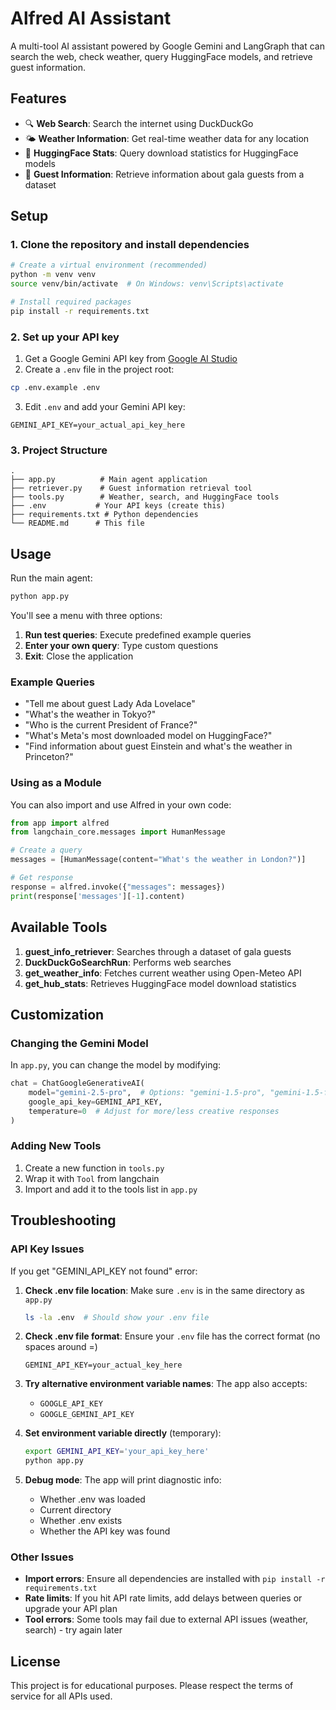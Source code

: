 # Alfred AI Assistant

A multi-tool AI assistant powered by Google Gemini and LangGraph that can search the web, check weather, query HuggingFace models, and retrieve guest information.

## Features

- 🔍 **Web Search**: Search the internet using DuckDuckGo
- 🌤️ **Weather Information**: Get real-time weather data for any location
- 🤗 **HuggingFace Stats**: Query download statistics for HuggingFace models
- 👥 **Guest Information**: Retrieve information about gala guests from a dataset

## Setup

### 1. Clone the repository and install dependencies

```bash
# Create a virtual environment (recommended)
python -m venv venv
source venv/bin/activate  # On Windows: venv\Scripts\activate

# Install required packages
pip install -r requirements.txt
```

### 2. Set up your API key

1. Get a Google Gemini API key from [Google AI Studio](https://makersuite.google.com/app/apikey)
2. Create a `.env` file in the project root:

```bash
cp .env.example .env
```

3. Edit `.env` and add your Gemini API key:

```
GEMINI_API_KEY=your_actual_api_key_here
```

### 3. Project Structure

```
.
├── app.py          # Main agent application
├── retriever.py    # Guest information retrieval tool
├── tools.py        # Weather, search, and HuggingFace tools
├── .env           # Your API keys (create this)
├── requirements.txt # Python dependencies
└── README.md      # This file
```

## Usage

Run the main agent:

```bash
python app.py
```

You'll see a menu with three options:

1. **Run test queries**: Execute predefined example queries
2. **Enter your own query**: Type custom questions
3. **Exit**: Close the application

### Example Queries

- "Tell me about guest Lady Ada Lovelace"
- "What's the weather in Tokyo?"
- "Who is the current President of France?"
- "What's Meta's most downloaded model on HuggingFace?"
- "Find information about guest Einstein and what's the weather in Princeton?"

### Using as a Module

You can also import and use Alfred in your own code:

```python
from app import alfred
from langchain_core.messages import HumanMessage

# Create a query
messages = [HumanMessage(content="What's the weather in London?")]

# Get response
response = alfred.invoke({"messages": messages})
print(response['messages'][-1].content)
```

## Available Tools

1. **guest_info_retriever**: Searches through a dataset of gala guests
2. **DuckDuckGoSearchRun**: Performs web searches
3. **get_weather_info**: Fetches current weather using Open-Meteo API
4. **get_hub_stats**: Retrieves HuggingFace model download statistics

## Customization

### Changing the Gemini Model

In `app.py`, you can change the model by modifying:

```python
chat = ChatGoogleGenerativeAI(
    model="gemini-2.5-pro",  # Options: "gemini-1.5-pro", "gemini-1.5-flash", etc.
    google_api_key=GEMINI_API_KEY,
    temperature=0  # Adjust for more/less creative responses
)
```

### Adding New Tools

1. Create a new function in `tools.py`
2. Wrap it with `Tool` from langchain
3. Import and add it to the tools list in `app.py`

## Troubleshooting

### API Key Issues

If you get "GEMINI_API_KEY not found" error:

1. **Check .env file location**: Make sure `.env` is in the same directory as `app.py`
   ```bash
   ls -la .env  # Should show your .env file
   ```

2. **Check .env file format**: Ensure your `.env` file has the correct format (no spaces around =)
   ```
   GEMINI_API_KEY=your_actual_key_here
   ```

3. **Try alternative environment variable names**: The app also accepts:
   - `GOOGLE_API_KEY`
   - `GOOGLE_GEMINI_API_KEY`

4. **Set environment variable directly** (temporary):
   ```bash
   export GEMINI_API_KEY='your_api_key_here'
   python app.py
   ```

5. **Debug mode**: The app will print diagnostic info:
   - Whether .env was loaded
   - Current directory
   - Whether .env exists
   - Whether the API key was found

### Other Issues

- **Import errors**: Ensure all dependencies are installed with `pip install -r requirements.txt`
- **Rate limits**: If you hit API rate limits, add delays between queries or upgrade your API plan
- **Tool errors**: Some tools may fail due to external API issues (weather, search) - try again later

## License

This project is for educational purposes. Please respect the terms of service for all APIs used.
